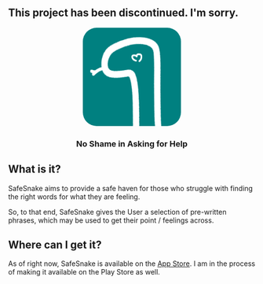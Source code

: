 ## This project has been discontinued. I'm sorry.

<div align="center">
    <img height="200px" style="border-radius: 14%;" src="https://github.com/danfq/safesnake/blob/main/logo.png?raw=true">
</div>

<div align="center">
    <h3>No Shame in Asking for Help</h3>
</div>

## What is it?

SafeSnake aims to provide a safe haven for those who struggle with finding the right words for what they are feeling.

So, to that end, SafeSnake gives the User a selection of pre-written phrases, which may be used to get their point / feelings across.

## Where can I get it?

As of right now, SafeSnake is available on the [App Store]("https://apps.apple.com/pt/app/safesnake/id6477356156").
I am in the process of making it available on the Play Store as well.
